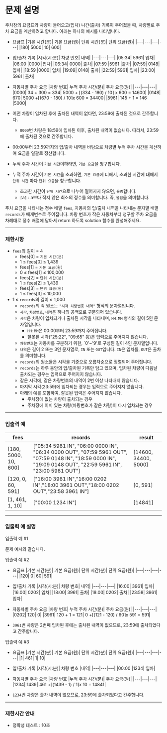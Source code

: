 # 문제 설명

주차장의 요금표와 차량이 들어오고(입차) 나간(출차) 기록이 주어졌을 때, 차량별로 주차 요금을 계산하려고 합니다. 아래는 하나의 예시를 나타냅니다.

-   요금표
    |기본 시간(분)| 기본 요금(원)| 단위 시간(분)| 단위 요금(원)|
    |---|---|---|---|
    |180| 5000| 10| 600|

-   입/출차 기록
    |시각(시:분)| 차량 번호| 내역|
    |---|---|---|
    |05:34| 5961| 입차|
    |06:00 |0000 |입차|
    |06:34| 0000| 출차|
    |07:59 |5961 |출차|
    |07:59| 0148| 입차|
    |18:59 |0000| 입차|
    |19:09| 0148| 출차|
    |22:59| 5961| 입차|
    |23:00| 5961| 출차|

-   자동차별 주차 요금
    |차량 번호| 누적 주차 시간(분)| 주차 요금(원)|
    |---|---|---|
    |0000| 34 + 300 = 334| 5000 + ⌈(334 - 180) / 10⌉ x 600 = 14600|
    |0148| 670| 5000 +⌈(670 - 180) / 10⌉x 600 = 34400|
    |5961| 145 + 1 = 146 |5000|

-   어떤 차량이 입차된 후에 출차된 내역이 없다면, 23:59에 출차된 것으로 간주합니다.
    -   `0000`번 차량은 18:59에 입차된 이후, 출차된 내역이 없습니다. 따라서, 23:59에 출차된 것으로 간주합니다.
-   00:00부터 23:59까지의 입/출차 내역을 바탕으로 차량별 누적 주차 시간을 계산하여 요금을 일괄로 정산합니다.
-   누적 주차 시간이 `기본 시간`이하라면, `기본 요금`을 청구합니다.
-   누적 주차 시간이 `기본 시간`을 초과하면, `기본 요금`에 더해서, 초과한 시간에 대해서 `단위 시간` 마다 `단위 요금`을 청구합니다.
    -   초과한 시간이 `단위 시간`으로 나누어 떨어지지 않으면, `올림`합니다.
    -   `⌈`a`⌉` : a보다 작지 않은 최소의 정수를 의미합니다. 즉, `올림`을 의미합니다.

주차 요금을 나타내는 정수 배열 `fees`, 자동차의 입/출차 내역을 나타내는 문자열 배열 `records`가 매개변수로 주어집니다. 차량 번호가 작은 자동차부터 청구할 주차 요금을 차례대로 정수 배열에 담아서 return 하도록 solution 함수를 완성해주세요.

---

### 제한사항

-   `fees`의 길이 = 4
    -   fees[0] = `기본 시간(분)`
    -   1 ≤ fees[0] ≤ 1,439
    -   fees[1] = `기본 요금(원)`
    -   0 ≤ fees[1] ≤ 100,000
    -   fees[2] = `단위 시간(분)`
    -   1 ≤ fees[2] ≤ 1,439
    -   fees[3] = `단위 요금(원)`
    -   1 ≤ fees[3] ≤ 10,000
-   1 ≤ `records`의 길이 ≤ 1,000
    -   `records`의 각 원소는 `"시각 차량번호 내역"` 형식의 문자열입니다.
    -   `시각`, `차량번호`, `내역`은 하나의 공백으로 구분되어 있습니다.
    -   `시각`은 차량이 입차되거나 출차된 시각을 나타내며, `HH:MM` 형식의 길이 5인 문자열입니다.
        -   `HH:MM`은 00:00부터 23:59까지 주어집니다.
        -   잘못된 시각("25:22", "09:65" 등)은 입력으로 주어지지 않습니다.
    -   `차량번호`는 자동차를 구분하기 위한, `0'~'9'로 구성된 길이 4인 문자열입니다.
    -   `내역`은 길이 2 또는 3인 문자열로, `IN` 또는 `OUT`입니다. `IN`은 입차를, `OUT`은 출차를 의미합니다.
    -   `records`의 원소들은 시각을 기준으로 오름차순으로 정렬되어 주어집니다.
    -   `records`는 하루 동안의 입/출차된 기록만 담고 있으며, 입차된 차량이 다음날 출차되는 경우는 입력으로 주어지지 않습니다.
    -   같은 시각에, 같은 차량번호의 내역이 2번 이상 나타내지 않습니다.
    -   마지막 시각(23:59)에 입차되는 경우는 입력으로 주어지지 않습니다.
    -   아래의 예를 포함하여, 잘못된 입력은 주어지지 않습니다.
        -   주차장에 없는 차량이 출차되는 경우
        -   주차장에 이미 있는 차량(차량번호가 같은 차량)이 다시 입차되는 경우

---

### 입출력 예

| fees                 | records                                                                                                                                                       | result               |
| -------------------- | ------------------------------------------------------------------------------------------------------------------------------------------------------------- | -------------------- |
| [180, 5000, 10, 600] | ["05:34 5961 IN", "06:00 0000 IN", "06:34 0000 OUT", "07:59 5961 OUT", "07:59 0148 IN", "18:59 0000 IN", "19:09 0148 OUT", "22:59 5961 IN", "23:00 5961 OUT"] | [14600, 34400, 5000] |
| [120, 0, 60, 591]    | ["16:00 3961 IN","16:00 0202 IN","18:00 3961 OUT","18:00 0202 OUT","23:58 3961 IN"]                                                                           | [0, 591]             |
| [1, 461, 1, 10]      | ["00:00 1234 IN"]                                                                                                                                             | [14841]              |

---

### 입출력 예 설명

입출력 예 #1

문제 예시와 같습니다.

입출력 예 #2

-   요금표
    |기본 시간(분)| 기본 요금(원)| 단위 시간(분)| 단위 요금(원)|
    |---|---|---|---|
    |120| 0| 60| 591|

-   입/출차 기록
    |시각(시:분)| 차량 번호| 내역|
    |---|---|---|
    |16:00| 3961| 입차|
    |16:00| 0202| 입차|
    |18:00| 3961| 출차|
    |18:00| 0202| 출차|
    |23:58| 3961| 입차|

-   자동차별 주차 요금
    |차량 번호| 누적 주차 시간(분)| 주차 요금(원)|
    |---|---|---|
    |0202| 120| 0|
    |3961| 120 + 1 = 121| 0 +⌈(121 - 120) / 60⌉x 591 = 591|

-   `3961`번 차량은 2번째 입차된 후에는 출차된 내역이 없으므로, 23:59에 출차되었다고 간주합니다.

입출력 예 #3

-   요금표
    |기본 시간(분)| 기본 요금(원)| 단위 시간(분)| 단위 요금(원)|
    |---|---|---|---|
    |1| 461| 1| 10|

-   입/출차 기록
    |시각(시:분)| 차량 번호 |내역|
    |---|---|---|
    |00:00 |1234| 입차|

-   자동차별 주차 요금
    |차량 번호 |누적 주차 시간(분)| 주차 요금(원)|
    |---|---|---|
    |1234| 1439| 461 +⌈(1439 - 1) / 1⌉x 10 = 14841|
-   `1234`번 차량은 출차 내역이 없으므로, 23:59에 출차되었다고 간주합니다.
    ​

---

### 제한시간 안내

-   정확성 테스트 : 10초
